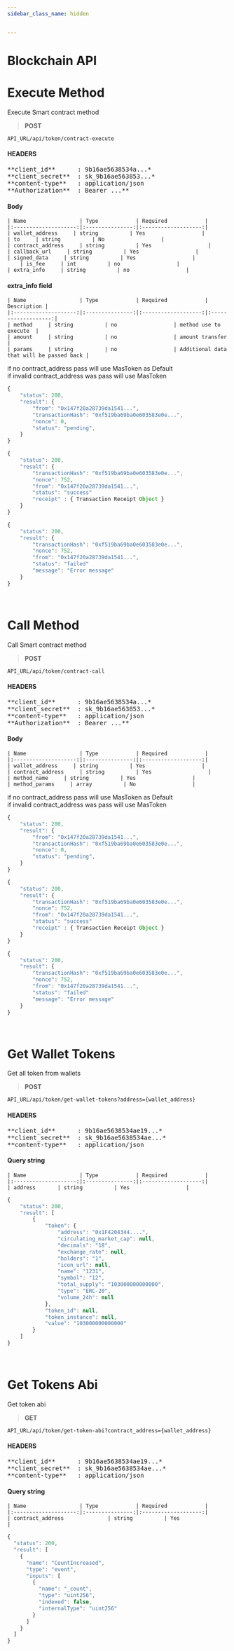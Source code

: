 ```yaml
---
sidebar_class_name: hidden


---
```


# Blockchain API

# Execute Method

Execute Smart contract method

>**POST** 

```
API_URL/api/token/contract-execute
```
#### HEADERS

<pre>
**client_id**      : 9b16ae5638534a...*
**client_secret**  : sk_9b16ae563853...* 
**content-type**   : application/json
**Authorization**  : Bearer ...**
</pre>

#### Body
    | Name                 | Type            | Required            |
    |:--------------------:|:---------------:|:-------------------:|
    | wallet_address     | string          | Yes                  |
    | to     | string          | No                  |
    | contract_address     | string          | Yes                  |
    | callback_url     | string          | Yes                  |
    | signed_data     | string          | Yes                  |
        | is_fee     | int          | no                  |
    | extra_info     | string          | no                  |

#### extra_info field
    | Name                 | Type            | Required            | Description |
    |:--------------------:|:---------------:|:-------------------:|:-------------------:|
    | method     | string          | no                  | method use to execute  |
    | amount     | string          | no                  | amount transfer |
    | params     | string          | no                  | Additional data that will be passed back |



if no contract_address pass will use MasToken as Default <br/>
if invalid contract_address was pass will use MasToken

```js title="Sample result"
{
    "status": 200,
    "result": {
        "from": "0x147f20a28739da1541...",
        "transactionHash": "0xf519ba69ba0e603583e0e...",
        "nonce": 0,
        "status": "pending",
    }
}
```

```js title="Sample Callback Success response"
{
    "status": 200,
    "result": {
        "transactionHash": "0xf519ba69ba0e603583e0e...",
        "nonce": 752,
        "from": "0x147f20a28739da1541...",
        "status": "success"
        "receipt" : { Transaction Receipt Object }
    }
}
```

```js title="Sample Callback Fail response"
{
    "status": 200,
    "result": {
        "transactionHash": "0xf519ba69ba0e603583e0e...",
        "nonce": 752,
        "from": "0x147f20a28739da1541...",
        "status": "failed"
        "message": "Error message"
    }
}
```

<br/>



# Call Method

Call Smart contract method

>**POST** 

```
API_URL/api/token/contract-call
```
#### HEADERS

<pre>
**client_id**      : 9b16ae5638534a...*
**client_secret**  : sk_9b16ae563853...* 
**content-type**   : application/json
**Authorization**  : Bearer ...**
</pre>

#### Body
    | Name                 | Type            | Required            |
    |:--------------------:|:---------------:|:-------------------:|
    | wallet_address     | string          | Yes                  |
    | contract_address     | string          | Yes                  |
    | method_name     | string          | Yes                  |
    | method_params     | array          | No                  |


if no contract_address pass will use MasToken as Default <br/>
if invalid contract_address was pass will use MasToken

```js title="Sample result"
{
    "status": 200,
    "result": {
        "from": "0x147f20a28739da1541...",
        "transactionHash": "0xf519ba69ba0e603583e0e...",
        "nonce": 0,
        "status": "pending",
    }
}
```

```js title="Sample Callback Success response"
{
    "status": 200,
    "result": {
        "transactionHash": "0xf519ba69ba0e603583e0e...",
        "nonce": 752,
        "from": "0x147f20a28739da1541...",
        "status": "success"
        "receipt" : { Transaction Receipt Object }
    }
}
```

```js title="Sample Callback Fail response"
{
    "status": 200,
    "result": {
        "transactionHash": "0xf519ba69ba0e603583e0e...",
        "nonce": 752,
        "from": "0x147f20a28739da1541...",
        "status": "failed"
        "message": "Error message"
    }
}
```

<br/>


# Get Wallet Tokens

Get all token from wallets

>**POST** 

```
API_URL/api/token/get-wallet-tokens?address={wallet_address}
```
#### HEADERS

<pre>
**client_id**      : 9b16ae5638534ae19...*
**client_secret**  : sk_9b16ae5638534ae...* 
**content-type**   : application/json
</pre>

#### Query string
    | Name                 | Type            | Required            |
    |:--------------------:|:---------------:|:-------------------:|
    | address       | string          | Yes                  |

```js title="Sample result"
{
    "status": 200,
    "result": [
        {
            "token": {
                "address": "0x1F4204344....",
                "circulating_market_cap": null,
                "decimals": "18",
                "exchange_rate": null,
                "holders": "1",
                "icon_url": null,
                "name": "1231",
                "symbol": "12",
                "total_supply": "103000000000000",
                "type": "ERC-20",
                "volume_24h": null
            },
            "token_id": null,
            "token_instance": null,
            "value": "103000000000000"
        }
    ]
}
```

<br/>

# Get Tokens Abi

Get token abi

>**GET** 

```
API_URL/api/token/get-token-abi?contract_address={wallet_address}
```
#### HEADERS

<pre>
**client_id**      : 9b16ae5638534ae19...*
**client_secret**  : sk_9b16ae5638534ae...* 
**content-type**   : application/json
</pre>

#### Query string
    | Name                 | Type            | Required            |
    |:--------------------:|:---------------:|:-------------------:|
    | contract_address              | string          | Yes                 |
```js title="Sample result"
{
  "status": 200,
  "result": [
    {
      "name": "CountIncreased",
      "type": "event",
      "inputs": [
        {
          "name": "_count",
          "type": "uint256",
          "indexed": false,
          "internalType": "uint256"
        }
      ]
    }
  ]
}
```

<br/>
